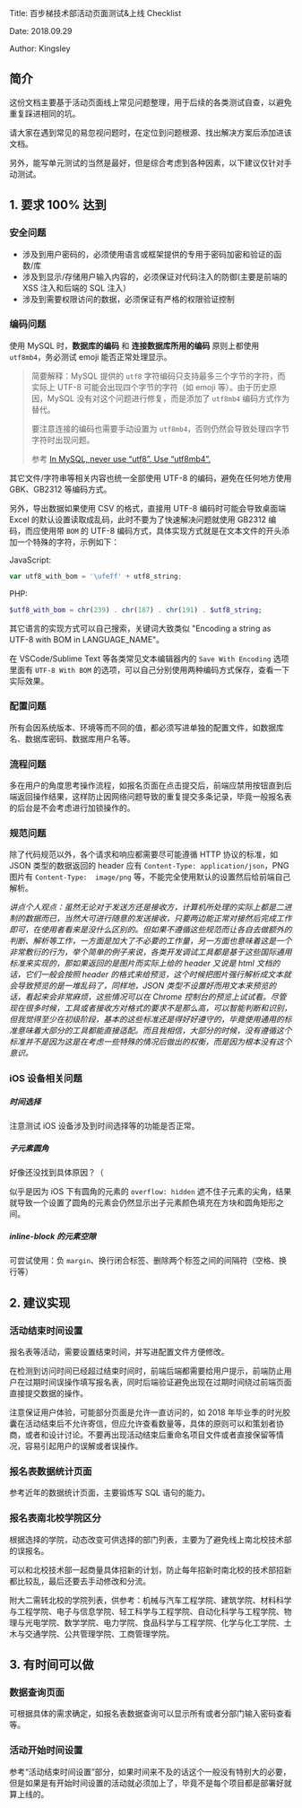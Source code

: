 Title: 百步梯技术部活动页面测试&上线 Checklist

Date: 2018.09.29

Author: Kingsley

## 简介
这份文档主要基于活动页面线上常见问题整理，用于后续的各类测试自查，以避免重复踩进相同的坑。

请大家在遇到常见的易忽视问题时，在定位到问题根源、找出解决方案后添加进该文档。

另外，能写单元测试的当然是最好，但是综合考虑到各种因素，以下建议仅针对手动测试。

## 1. 要求 100% 达到
### 安全问题
- 涉及到用户密码的，必须使用语言或框架提供的专用于密码加密和验证的函数/库
- 涉及到显示/存储用户输入内容的，必须保证对代码注入的防御(主要是前端的 XSS 注入和后端的 SQL 注入）
- 涉及到需要权限访问的数据，必须保证有严格的权限验证控制

### 编码问题
使用 MySQL 时，**数据库的编码** 和 **连接数据库所用的编码** 原则上都使用 `utf8mb4`，务必测试 emoji 能否正常处理显示。

> 简要解释：MySQL 提供的 `utf8` 字符编码只支持最多三个字节的字符，而实际上 UTF-8 可能会出现四个字节的字符（如 emoji 等）。由于历史原因，MySQL 没有对这个问题进行修复，而是添加了 `utf8mb4` 编码方式作为替代。
>
> 要注意连接的编码也需要手动设置为 `utf8mb4`，否则仍然会导致处理四字节字符时出现问题。
>
> 参考 [In MySQL, never use “utf8”. Use “utf8mb4”.](https://medium.com/@adamhooper/in-mysql-never-use-utf8-use-utf8mb4-11761243e434)

其它文件/字符串等相关内容也统一全部使用 UTF-8 的编码，避免在任何地方使用 GBK、GB2312 等编码方式。

另外，导出数据如果使用 CSV 的格式，直接用 UTF-8 编码时可能会导致桌面端 Excel 的默认设置读取成乱码，此时不要为了快速解决问题就使用 GB2312 编码，而应使用带 `BOM` 的 UTF-8 编码方式，具体实现方式就是在文本文件的开头添加一个特殊的字符，示例如下：

JavaScript:

```javascript
var utf8_with_bom = '\ufeff' + utf8_string;
```

PHP:

```PHP
$utf8_with_bom = chr(239) . chr(187) . chr(191) . $utf8_string;
```

其它语言的实现方式可以自己搜索，关键词大致类似 "Encoding a string as UTF-8 with BOM in LANGUAGE_NAME"。

在 VSCode/Sublime Text 等各类常见文本编辑器内的 `Save With Encoding` 选项里面有 `UTF-8 With BOM` 的选项，可以自己分别使用两种编码方式保存，查看一下实际效果。

### 配置问题
所有会因系统版本、环境等而不同的值，都必须写进单独的配置文件，如数据库名、数据库密码、数据库用户名等。

### 流程问题
多在用户的角度思考操作流程，如报名页面在点击提交后，前端应禁用按钮直到后端返回操作结果，这样防止因网络问题导致的重复提交多条记录，毕竟一般报名表的后台是不会考虑进行加锁操作的。

### 规范问题
除了代码规范以外，各个请求和响应都需要尽可能遵循 HTTP 协议的标准，如 JSON 类型的数据返回的 header 应有 `Content-Type: application/json`，PNG 图片有 `Content-Type:  image/png` 等，不能完全使用默认的设置然后给前端自己解析。

*讲点个人观点：虽然无论对于发送方还是接收方，计算机所处理的实际上都是二进制的数据而已，当然大可进行随意的发送接收，只要两边能正常对接然后完成工作即可，在使用者看来是没什么区别的。但如果不遵循这些规范而让各自去做额外的判断、解析等工作，一方面是加大了不必要的工作量，另一方面也意味着这是一个非常敷衍的行为，举个简单的例子来说，各类开发调试工具都是基于这些国际通用标准来实现的，那如果返回的是图片而实际上给的 header 又说是 html 文档的话，它们一般会按照 header 的格式来给预览，这个时候把图片强行解析成文本就会导致预览的是一堆乱码了，同样地，JSON 类型不设置好而用文本来预览的话，看起来会非常麻烦，这些情况可以在 Chrome 控制台的预览上试试看。尽管现在很多时候，工具或者接收方对格式的要求不是那么高，可以智能判断和识别，但我觉得至少在初级阶段，基本的这些标准还是得好好遵守的，毕竟使用通用的标准意味着大部分的工具都能直接适配。而且我相信，大部分的时候，没有遵循这个标准并不是因为这是在考虑一些特殊的情况后做出的权衡，而是因为根本没有这个意识。*

### iOS 设备相关问题
##### 时间选择
注意测试 iOS 设备涉及到时间选择等的功能是否正常。

##### 子元素圆角
好像还没找到具体原因？（

似乎是因为 iOS 下有圆角的元素的 `overflow: hidden` 遮不住子元素的尖角，结果就导致一个设置了圆角的元素会仍然显示出子元素颜色填充在方块和圆角矩形之间。

##### inline-block 的元素空隙
可尝试使用：负 `margin`、换行闭合标签、删除两个标签之间的间隔符（空格、换行等）

## 2. 建议实现
### 活动结束时间设置
报名表等活动，需要设置结束时间，并写进配置文件方便修改。

在检测到访问时间已经超过结束时间时，前端后端都需要给用户提示，前端防止用户在过期时间误操作填写报名表，同时后端验证避免出现在过期时间绕过前端页面直接提交数据的操作。

注意保证用户体验，可能部分页面是允许一直访问的，如 2018 年毕业季的时光胶囊在活动结束后不允许寄信，但应允许查看数量等，具体的原则可以和策划者协商，或者和设计讨论。不要再出现活动结束后重命名项目文件或者直接保留等情况，容易引起用户的误解或者误操作。

### 报名表数据统计页面
参考近年的数据统计页面，主要锻炼写 SQL 语句的能力。

### 报名表南北校学院区分
根据选择的学院，动态改变可供选择的部门列表，主要为了避免线上南北校技术部的误报名。

可以和北校技术部一起商量具体招新的计划，防止每年招新时南北校的技术部招新都比较乱，最后还要去手动修改和分流。

附大二需转北校的学院列表，供参考：机械与汽车工程学院、建筑学院、材料科学与工程学院、电子与信息学院、轻工科学与工程学院、自动化科学与工程学院、物理与光电学院、数学学院、电力学院、食品科学与工程学院、化学与化工学院、土木与交通学院、公共管理学院、工商管理学院。

## 3. 有时间可以做

### 数据查询页面
可根据具体的需求确定，如报名表数据查询可以显示所有或者分部门输入密码查看等。

### 活动开始时间设置
参考“活动结束时间设置”部分，如果时间来不及的话这个一般没有特别大的必要，但是如果是有开始时间设置的活动就必须加上了，毕竟不是每个项目都是部署好就算上线的。
